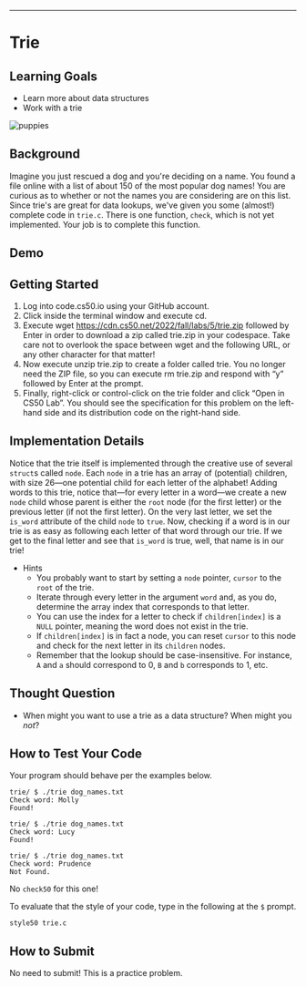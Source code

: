 ---
# Trie

## Learning Goals

* Learn more about data structures
* Work with a trie

![puppies](https://cs50.tf/college/2022/fall/labs/5/trie/puppies.jpeg)

## Background

Imagine you just rescued a dog and you're deciding on a name. You found a file online with a list of about 150 of the most popular dog names! You are curious as to whether or not the names you are considering are on this list. Since trie's are great for data lookups, we've given you some (almost!) complete code in `trie.c`. There is one function, `check`, which is not yet implemented. Your job is to complete this function.

## Demo

<script async data-autoplay="1" data-cols="100" data-loop="1" data-rows="12" id="asciicast-JukHED1VvaJLFHMJbIvLksgF1" src="https://asciinema.org/a/JukHED1VvaJLFHMJbIvLksgF1.js" async></script>

## Getting Started 

1. Log into code.cs50.io using your GitHub account.
2. Click inside the terminal window and execute cd.
3. Execute wget https://cdn.cs50.net/2022/fall/labs/5/trie.zip followed by Enter in order to download a zip called trie.zip in your codespace. Take care not to overlook the space between wget and the following URL, or any other character for that matter!
4. Now execute unzip trie.zip to create a folder called trie.
You no longer need the ZIP file, so you can execute rm trie.zip and respond with “y” followed by Enter at the prompt.
5. Finally, right-click or control-click on the trie folder and click “Open in CS50 Lab”. You should see the specification for this problem on the left-hand side and its distribution code on the right-hand side.

## Implementation Details

Notice that the trie itself is implemented through the creative use of several `struct`s called `node`. Each `node` in a trie has an array of (potential) children, with size 26—one potential child for each letter of the alphabet! Adding words to this trie, notice that—for every letter in a word—we create a new `node` child whose parent is either the `root` node (for the first letter) or the previous letter (if not the first letter). On the very last letter, we set the `is_word` attribute of the child `node` to `true`. Now, checking if a word is in our trie is as easy as following each letter of that word through our trie. If we get to the final letter and see that `is_word` is true, well, that name is in our trie!

+ Hints
  * You probably want to start by setting a `node` pointer, `cursor` to the `root` of the trie.
  * Iterate through every letter in the argument `word` and, as you do, determine the array index that corresponds to that letter.
  * You can use the index for a letter to check if `children[index]` is a `NULL` pointer, meaning the word does not exist in the trie.
  * If `children[index]` is in fact a node, you can reset `cursor` to this node and check for the next letter in its `children` nodes.
  * Remember that the lookup should be case-insensitive. For instance, `A` and `a` should correspond to 0, `B` and `b` corresponds to 1, etc.
  
## Thought Question

* When might you want to use a trie as a data structure? When might you _not_?

## How to Test Your Code

Your program should behave per the examples below.

```
trie/ $ ./trie dog_names.txt
Check word: Molly
Found!
```

```
trie/ $ ./trie dog_names.txt
Check word: Lucy
Found!
```

```
trie/ $ ./trie dog_names.txt
Check word: Prudence
Not Found.
```

No `check50` for this one!

To evaluate that the style of your code, type in the following at the `$` prompt. 

```
style50 trie.c
```

## How to Submit

No need to submit! This is a practice problem.